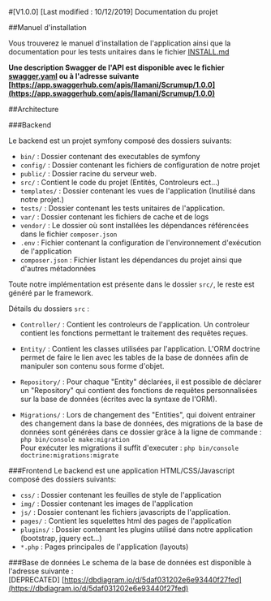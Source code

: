 #[V1.0.0] [Last modified : 10/12/2019] Documentation du projet

##Manuel d'installation

Vous trouverez le manuel d'installation de l'application ainsi que la documentation pour les tests unitaires dans le fichier [INSTALL.md](./INSTALL.md)

**Une description Swagger de l'API est disponible avec le fichier [swagger.yaml]('./swagger.yaml') ou à l'adresse suivante [https://app.swaggerhub.com/apis/llamani/Scrumup/1.0.0](https://app.swaggerhub.com/apis/llamani/Scrumup/1.0.0)**

##Architecture

###Backend

Le backend est un projet symfony composé des dossiers suivants:
- `bin/` : Dossier contenant des executables de symfony
- `config/` : Dossier contenant les fichiers de configuration de notre projet
- `public/` : Dossier racine du serveur web. 
- `src/` : Contient le code du projet (Entités, Controleurs ect...)
- `templates/` : Dossier contenant les vues de l'application (Inutilisé dans notre projet.)
- `tests/` : Dossier contenant les tests unitaires de l'application.
- `var/` : Dossier contenant les fichiers de cache et de logs 
- `vendor/` : Le dossier où sont installées les dépendances référencées dans le fichier `composer.json` 
- `.env` : Fichier contenant la configuration de l'environnement d'exécution de l'application
- `composer.json` : Fichier listant les dépendances du projet ainsi que d'autres métadonnées

Toute notre implémentation est présente dans le dossier `src/`, le reste est généré par le framework.

Détails du dossiers `src` : 
- `Controller/` : Contient les controleurs de l'application. Un controleur contient les fonctions permettant le traitement des requêtes reçues.

- `Entity/` : Contient les classes utilisées par l'application. L'ORM doctrine permet de faire le lien avec les tables de la base de données afin de manipuler son contenu sous forme d'objet.

- `Repository/` : Pour chaque "Entity" déclarées, il est possible de déclarer un "Repository" qui contient des fonctions de requêtes personnalisées sur la base de données (écrites avec la syntaxe de l'ORM).

- `Migrations/` : Lors de changement des "Entities", qui doivent entrainer des changement dans la base de données, des migrations de la base de données sont générées dans ce dossier grâce à la ligne de commande : ```php bin/console make:migration```  
Pour exécuter les migrations il suffit d'executer : ```php bin/console doctrine:migrations:migrate```

###Frontend
Le backend est une application HTML/CSS/Javascript composé des dossiers suivants:
- `css/` : Dossier contenant les feuilles de style de l'application
- `img/` : Dossier contenant les images de l'application
- `js/` : Dossier contenant les fichiers javascripts de l'application. 
- `pages/` : Contient les squelettes html des pages de l'application
- `plugins/` : Dossier contenant les plugins utilisé dans notre application (bootstrap, jquery ect...)
- `*.php` : Pages principales de l'application (layouts)


###Base de données
Le schema de la base de données est disponible à l'adresse suivante :  
[DEPRECATED] [https://dbdiagram.io/d/5daf031202e6e93440f27fed](https://dbdiagram.io/d/5daf031202e6e93440f27fed)

